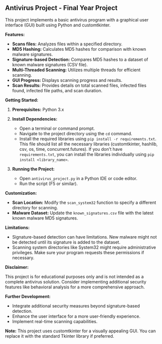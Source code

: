 ## Antivirus Project - Final Year Project

This project implements a basic antivirus program with a graphical user interface (GUI) built using Python and customtkinter. 

**Features:**

* **Scans files:** Analyzes files within a specified directory.
* **MD5 Hashing:** Calculates MD5 hashes for comparison with known malware signatures.
* **Signature-based Detection:** Compares MD5 hashes to a dataset of known malware signatures (CSV file).
* **Multi-Threaded Scanning:** Utilizes multiple threads for efficient scanning.
* **GUI Progress:** Displays scanning progress and results.
* **Scan Results:** Provides details on total scanned files, infected files found, infected file paths, and scan duration.

**Getting Started:**

1. **Prerequisites:** Python 3.x

2. **Install Dependencies:**
   - Open a terminal or command prompt.
   - Navigate to the project directory using the `cd` command.
   - Install the required libraries using `pip install -r requirements.txt`. This file should list all the necessary libraries (customtkinter, hashlib, csv, os, time, concurrent.futures). If you don't have `requirements.txt`, you can install the libraries individually using `pip install <library_name>`.

3. **Running the Project:**
   - Open `antivirus_project.py` in a Python IDE or code editor.
   - Run the script (F5 or similar).

**Customization:**

* **Scan Location:** Modify the `scan_system32` function to specify a different directory for scanning.
* **Malware Dataset:** Update the `known_signatures.csv` file with the latest known malware MD5 signatures.

**Limitations:**

* Signature-based detection can have limitations. New malware might not be detected until its signature is added to the dataset.
* Scanning system directories like System32 might require administrative privileges. Make sure your program requests these permissions if necessary.

**Disclaimer:**

This project is for educational purposes only and is not intended as a complete antivirus solution. Consider implementing additional security features like behavioral analysis for a more comprehensive approach.

**Further Development:**

* Integrate additional security measures beyond signature-based detection.
* Enhance the user interface for a more user-friendly experience.
* Implement real-time scanning capabilities.

**Note:** This project uses customtkinter for a visually appealing GUI. You can replace it with the standard Tkinter library if preferred.

